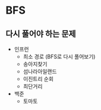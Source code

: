 # BFS

## 다시 풀어야 하는 문제

- 인프런
  - 최소 경로 (BFS로 다시 풀어보기)
  - 송아지찾기
  - 섬나라아일랜드
  - 이진트리 순회
  - 최단거리
- 백준
  - 토마토 
